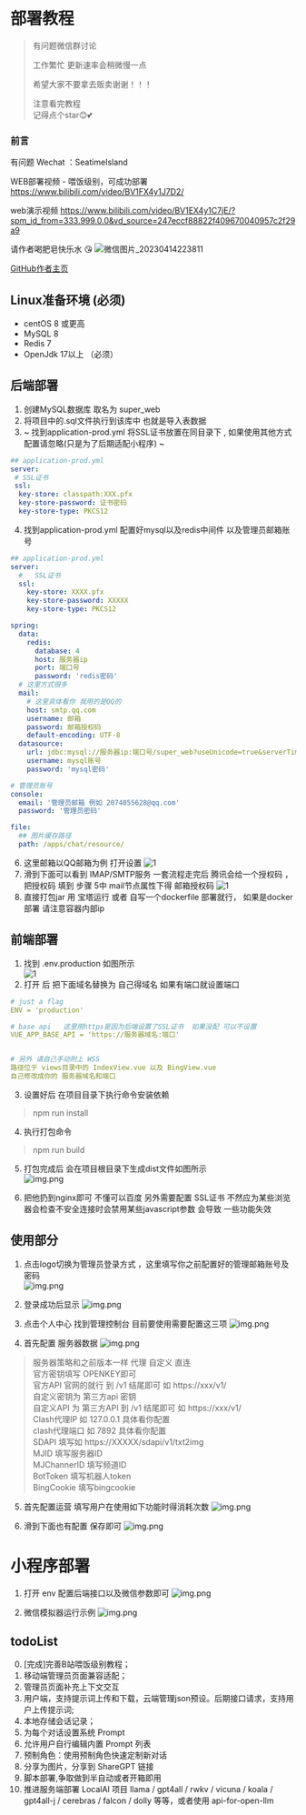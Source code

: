 # 部署教程
> 有问题微信群讨论
>
> 工作繁忙 更新速率会稍微慢一点
>
> 希望大家不要拿去贩卖谢谢！！！ 
> 
> 注意看完教程  
> 记得点个star😊💕
### 前言 
有问题 Wechat ：SeatimeIsland


WEB部署视频 - 喂饭级别，可成功部署
https://www.bilibili.com/video/BV1FX4y1J7D2/


web演示视频
https://www.bilibili.com/video/BV1EX4y1C7jE/?spm_id_from=333.999.0.0&vd_source=247eccf88822f409670040957c2f29a9

请作者喝肥皂快乐水 😘 
![微信图片_20230414223811](https://user-images.githubusercontent.com/87460202/232085684-b17cb802-2e24-4614-ae06-aea823145310.jpg)



[GitHub作者主页](https://github.com/dulaiduwang003/ChatGPT_wechat)

## Linux准备环境 (必须)
- centOS 8 或更高
- MySQL 8
- Redis 7
- OpenJdk 17以上 （必须）

## 后端部署
1. 创建MySQL数据库 取名为 super_web
2. 将项目中的.sql文件执行到该库中 也就是导入表数据
3. ~ 找到application-prod.yml 将SSL证书放置在同目录下 , 如果使用其他方式配置请忽略(只是为了后期适配小程序) ~
```yaml
## application-prod.yml
server:
 # SSL证书
 ssl:
  key-store: classpath:XXX.pfx
  key-store-password: 证书密码
  key-store-type: PKCS12


```
4. 找到application-prod.yml 配置好mysql以及redis中间件 以及管理员邮箱账号
```yaml
## application-prod.yml
server:
  #   SSL证书
  ssl:
    key-store: XXXX.pfx
    key-store-password: XXXXX
    key-store-type: PKCS12

spring:
  data:
    redis:
      database: 4
      host: 服务器ip
      port: 端口号
      password: 'redis密码'
  # 这里方式很多
  mail:
    # 这里具体看你 我用的是QQ的
    host: smtp.qq.com
    username: 邮箱
    password: 邮箱授权码
    default-encoding: UTF-8
  datasource:
    url: jdbc:mysql://服务器ip:端口号/super_web?useUnicode=true&serverTimezone=Asia/Shanghai&characterEncoding=utf-8&zeroDateTimeBehavior=convertToNull&autoReconnect=true&allowMultiQueries=true&useSSL=true
    username: mysql账号
    password: 'mysql密码'

# 管理员账号
console:
  email: '管理员邮箱 例如 2074055628@qq.com'
  password: '管理员密码'

file:
  ## 图片缓存路径
  path: /apps/chat/resource/
```
6. 这里邮箱以QQ邮箱为例 打开设置
![1](/static/img.png)
7. 滑到下面可以看到 IMAP/SMTP服务 一套流程走完后 腾讯会给一个授权码 ，把授权码 填到 步骤 5中 mail节点属性下得 邮箱授权码
![1](/static/img_1.png)
8. 直接打包jar 用 宝塔运行 或者 自写一个dockerfile 部署就行， 如果是docker部署 请注意容器内部ip

## 前端部署 

1. 找到 .env.production 如图所示  <br/>
![1](/static/img_2.png)
2. 打开 后 把下面域名替换为 自己得域名 如果有端口就设置端口
```yaml
# just a flag
ENV = 'production'

# base api   这里用https是因为后端设置了SSL证书  如果没配 可以不设置
VUE_APP_BASE_API = 'https://服务器域名:端口'


# 另外 请自己手动附上 WSS
路径位于 views目录中的 IndexView.vue 以及 BingView.vue
自己修改成你的 服务器域名和端口

```
3. 设置好后 在项目目录下执行命令安装依赖
> npm run install 

4. 执行打包命令
> npm run build 

5. 打包完成后 会在项目根目录下生成dist文件如图所示 <br/>
![img.png](/static/img_3.png)

6. 把他扔到nginx即可 不懂可以百度 另外需要配置 SSL证书 不然应为某些浏览器会检查不安全连接时会禁用某些javascript参数 会导致 一些功能失效

## 使用部分
1. 点击logo切换为管理员登录方式 ，这里填写你之前配置好的管理邮箱账号及密码 <br/>
![img.png](/static/img_4.png)

2. 登录成功后显示
![img.png](/static/img_5.png)

3. 点击个人中心 找到管理控制台 目前要使用需要配置这三项
![img.png](/static/img_6.png)

4. 首先配置 服务器数据
![img.png](/static/img_10.png)
> 服务器策略和之前版本一样 代理 自定义 直连 <br/>
> 官方密钥填写 OPENKEY即可 <br/>
> 官方API 官网的就行 到 /v1 结尾即可 如 https://xxx/v1/ <br/>
> 自定义密钥为 第三方api 密钥 <br/>
> 自定义API 为 第三方API  到 /v1 结尾即可 如 https://xxx/v1/ <br/>
> Clash代理IP 如 127.0.0.1 具体看你配置 <br/>
> clash代理端口 如 7892 具体看你配置 <br/>
> SDAPI 填写如 https://XXXXX/sdapi/v1/txt2img <br/>
> MJID 填写服务器ID <br/>
> MJChannerID 填写频道ID <br/>
> BotToken 填写机器人token <br/>
> BingCookie 填写bingcookie <br/>

5. 首先配置运营 填写用户在使用如下功能时得消耗次数 
![img.png](/static/img_7.png)

6. 滑到下面也有配置  保存即可
![img.png](/static/img_8.png)

# 小程序部署
1. 打开 env 配置后端接口以及微信参数即可
![img.png](/static/img_9.png)

2. 微信模拟器运行示例
![img.png](/static/img_12.png)


## todoList
  0. [完成]完善B站喂饭级别教程；
  1. 移动端管理员页面兼容适配；
  2. 管理员页面补充上下文交互
  3. 用户端，支持提示词上传和下载，云端管理json预设。后期接口请求，支持用户上传提示词;
  4. 本地存储会话记录；
  5. 为每个对话设置系统 Prompt
  6. 允许用户自行编辑内置 Prompt 列表
  7. 预制角色：使用预制角色快速定制新对话 
  8. 分享为图片，分享到 ShareGPT 链接
  9. 脚本部署,争取做到半自动或者开箱即用
  10. 推进服务端部署 LocalAI 项目 llama / gpt4all / rwkv / vicuna / koala / gpt4all-j / cerebras / falcon / dolly 等等，或者使用 api-for-open-llm